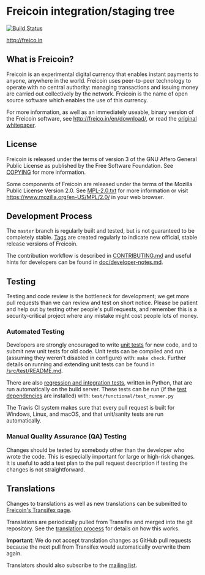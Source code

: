Freicoin integration/staging tree
=====================================

[![Build Status](https://travis-ci.org/tradecraftio/tradecraft.svg?branch=master)](https://travis-ci.org/tradecraftio/tradecraft)

http://freico.in

What is Freicoin?
----------------

Freicoin is an experimental digital currency that enables instant payments to
anyone, anywhere in the world. Freicoin uses peer-to-peer technology to operate
with no central authority: managing transactions and issuing money are carried
out collectively by the network. Freicoin is the name of open source
software which enables the use of this currency.

For more information, as well as an immediately useable, binary version of
the Freicoin software, see http://freico.in/en/download/, or read the
[original whitepaper](http://freico.in/freicoin.pdf).

License
-------

Freicoin is released under the terms of version 3 of the GNU Affero
General Public License as published by the Free Software Foundation. See
[COPYING](COPYING) for more information.

Some components of Freicoin are released under the terms of the Mozilla Public License Version 2.0. See [MPL-2.0.txt](MPL-2.0.txt) for more information or visit https://www.mozilla.org/en-US/MPL/2.0/ in your web browser.

Development Process
-------------------

The `master` branch is regularly built and tested, but is not guaranteed to be
completely stable. [Tags](https://github.com/tradecraftio/tradecraft/tags) are created
regularly to indicate new official, stable release versions of Freicoin.

The contribution workflow is described in [CONTRIBUTING.md](CONTRIBUTING.md)
and useful hints for developers can be found in [doc/developer-notes.md](doc/developer-notes.md).

Testing
-------

Testing and code review is the bottleneck for development; we get more pull
requests than we can review and test on short notice. Please be patient and help out by testing
other people's pull requests, and remember this is a security-critical project where any mistake might cost people
lots of money.

### Automated Testing

Developers are strongly encouraged to write [unit tests](src/test/README.md) for new code, and to
submit new unit tests for old code. Unit tests can be compiled and run
(assuming they weren't disabled in configure) with: `make check`. Further details on running
and extending unit tests can be found in [/src/test/README.md](/src/test/README.md).

There are also [regression and integration tests](/test), written
in Python, that are run automatically on the build server.
These tests can be run (if the [test dependencies](/test) are installed) with: `test/functional/test_runner.py`

The Travis CI system makes sure that every pull request is built for Windows, Linux, and macOS, and that unit/sanity tests are run automatically.

### Manual Quality Assurance (QA) Testing

Changes should be tested by somebody other than the developer who wrote the
code. This is especially important for large or high-risk changes. It is useful
to add a test plan to the pull request description if testing the changes is
not straightforward.

Translations
------------

Changes to translations as well as new translations can be submitted to
[Freicoin's Transifex page](https://www.transifex.com/projects/p/freicoin/).

Translations are periodically pulled from Transifex and merged into the git repository. See the
[translation process](doc/translation_process.md) for details on how this works.

**Important**: We do not accept translation changes as GitHub pull requests because the next
pull from Transifex would automatically overwrite them again.

Translators should also subscribe to the [mailing list](https://groups.google.com/forum/#!forum/freicoin-translators).
